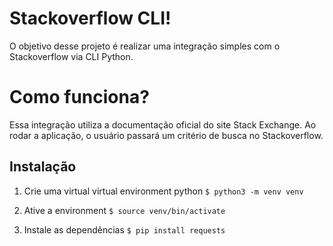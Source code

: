 # Stackoverflow CLI!

O objetivo desse projeto é realizar uma integração simples com o Stackoverflow via CLI Python.

#  Como funciona?

Essa integração utiliza a documentação oficial do site Stack Exchange.
Ao rodar a aplicação, o usuário passará um critério de busca no Stackoverflow.

## Instalação

 1. Crie uma virtual virtual environment python
 `$ python3 -m venv venv`
 
 2. Ative a environment
 `$ source venv/bin/activate`
 3. Instale as dependências
 `$ pip install requests`
